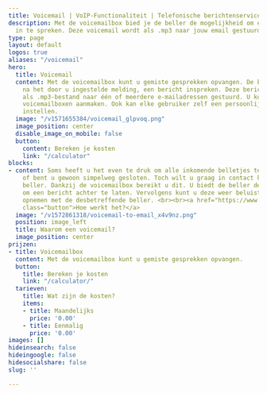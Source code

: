 ```yaml
---
title: Voicemail | VoIP-Functionaliteit | Telefonische berichtenservice
description: Met de voicemailbox bied je de beller de mogelijkheid om een bericht
  in te spreken. Deze voicemail wordt als .mp3 naar jouw email gestuurd.
type: page
layout: default
logos: true
aliases: "/voicemail"
hero:
  title: Voicemail
  content: Met de voicemailbox kunt u gemiste gesprekken opvangen. De beller kan,
    na het door u ingestelde melding, een bericht inspreken. Deze berichten worden
    als .mp3-bestand naar één of meerdere e-mailadressen gestuurd. U kunt meerdere
    voicemailboxen aanmaken. Ook kan elke gebruiker zelf een persoonlijke voicemail(box)
    instellen.
  image: "/v1571655384/voicemail_glpvoq.png"
  image_position: center
  disable_image_on_mobile: false
  button:
    content: Bereken je kosten
    link: "/calculator"
blocks:
- content: Soms heeft u het even te druk om alle inkomende belletjes te beantwoorden
    of bent u gewoon simpelweg gesloten. Toch wilt u graag in contact komen met de
    beller. Dankzij de voicemailbox bereikt u dit. U biedt de beller de mogelijkheid
    om een bericht achter te laten. Vervolgens kunt u deze weer beluisteren en contact
    opnemen met de desbetreffende beller. <br><br><a href="https://www.callvoip.nl/ondersteuning/fax-voicemail/voicemail-instellen-afluisteren/"
    class="button">Hoe werkt het?</a>
  image: "/v1572861318/voicemail-to-email_x4v9nz.png"
  position: image_left
  title: Waarom een voicemail?
  image_position: center
prijzen:
- title: Voicemailbox
  content: Met de voicemailbox kunt u gemiste gesprekken opvangen.
  button:
    title: Bereken je kosten
    link: "/calculator/"
  tarieven:
    title: Wat zijn de kosten?
    items:
    - title: Maandelijks
      price: '0.00'
    - title: Eenmalig
      price: '0.00'
images: []
hideinsearch: false
hideingoogle: false
hidesocialshare: false
slug: ''

---
```


